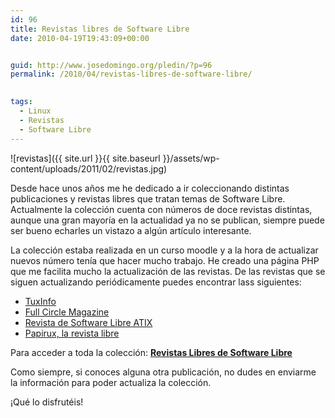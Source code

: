 ```yaml
---
id: 96
title: Revistas libres de Software Libre
date: 2010-04-19T19:43:09+00:00


guid: http://www.josedomingo.org/pledin/?p=96
permalink: /2010/04/revistas-libres-de-software-libre/

  
tags:
  - Linux
  - Revistas
  - Software Libre
---
```

![revistas]({{ site.url }}{{ site.baseurl }}/assets/wp-content/uploads/2011/02/revistas.jpg)

Desde hace unos años me he dedicado a ir coleccionando distintas publicaciones y revistas libres que tratan temas de Software Libre. Actualmente la colección cuenta con números de doce revistas distintas, aunque una gran mayoría en la actualidad ya no se publican, siempre puede ser bueno echarles un vistazo a algún artículo interesante.

La colección estaba realizada en un curso moodle y a la hora de actualizar nuevos número tenía que hacer mucho trabajo. He creado una página PHP que me facilita mucho la actualización de las revistas. De las revistas que se siguen actualizando periódicamente puedes encontrar lass siguientes:

  * [TuxInfo](http://www.josedomingo.org/revistas/index.php?id=1)
  * [Full Circle Magazine](../../revistas/index.php?id=2)
  * [Revista de Software Libre ATIX](../../revistas/index.php?id=3)
  * [Papirux, la revista libre](../../revistas/index.php?id=4) 

Para acceder a toda la colección: **[Revistas Libres de Software Libre](http://www.josedomingo.org/revistas)**

Como siempre, si conoces alguna otra publicación, no dudes en enviarme la información para poder actualiza la colección.

¡Qué lo disfrutéis!

<!-- AddThis Advanced Settings generic via filter on the_content -->

<!-- AddThis Share Buttons generic via filter on the_content -->